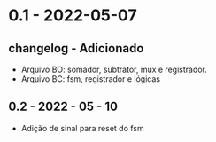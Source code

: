 # 0.1 - 2022-05-07
## changelog - Adicionado
- Arquivo BO: somador, subtrator, mux e registrador.
- Arquivo BC: fsm, registrador e lógicas 
## 0.2 - 2022 - 05 - 10 
- Adição de sinal para reset do fsm

